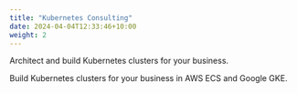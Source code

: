 ```yaml
---
title: "Kubernetes Consulting"
date: 2024-04-04T12:33:46+10:00
weight: 2
---
```





Architect and build Kubernetes clusters for your business.

Build Kubernetes clusters for your business in AWS ECS and Google GKE.



